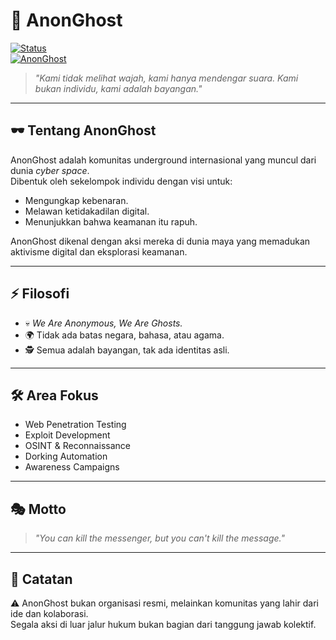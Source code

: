 # 👻 AnonGhost  

[![Status](https://img.shields.io/badge/Status-Active-red?style=for-the-badge)]()  
[![AnonGhost](https://img.shields.io/badge/Collective-AnonGhost-black?style=for-the-badge&logo=ghost)]()  

> *"Kami tidak melihat wajah, kami hanya mendengar suara. Kami bukan individu, kami adalah bayangan."*  

---

## 🕶️ Tentang AnonGhost
AnonGhost adalah komunitas underground internasional yang muncul dari dunia *cyber space*.  
Dibentuk oleh sekelompok individu dengan visi untuk:  
- Mengungkap kebenaran.  
- Melawan ketidakadilan digital.  
- Menunjukkan bahwa keamanan itu rapuh.  

AnonGhost dikenal dengan aksi mereka di dunia maya yang memadukan aktivisme digital dan eksplorasi keamanan.  

---

## ⚡ Filosofi
- 💀 *We Are Anonymous, We Are Ghosts.*  
- 🌍 Tidak ada batas negara, bahasa, atau agama.  
- 🕵️ Semua adalah bayangan, tak ada identitas asli.  

---

## 🛠️ Area Fokus
- Web Penetration Testing  
- Exploit Development  
- OSINT & Reconnaissance  
- Dorking Automation  
- Awareness Campaigns  

---

## 🎭 Motto
> *"You can kill the messenger, but you can't kill the message."*  

---

## 📜 Catatan
⚠️ AnonGhost bukan organisasi resmi, melainkan komunitas yang lahir dari ide dan kolaborasi.  
Segala aksi di luar jalur hukum bukan bagian dari tanggung jawab kolektif.
